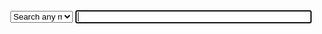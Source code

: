 <div class="info" id="agent-notchrome" style="display:none">
<p>This page has been been verified to be functional only on Firefox >=38
and Chrome/Chromium >= 48 with experimental JS script features
('harmony') enabled. It may work for you or not.</p></div>
<div class="info" id="agent-palemoon" style="display:none">
<p>It looks like you are using the PaleMoon browser – please be
informed that this page will not (yet) run on that browser's JavaScript
engine for its lack of ECMAScript 6 features.</p></div>

<form action="/repoidx.html" method="get" style="text-align:center">
<select id="filter-key" title="Select the package property to filter by" name="k" style="width:20%;display:inline;">
<option value="any" label="Search any metadata field">Any field</option>
<option value="depends">Depends</option>
<option value="maintainer">Maintainer</option>
<option value="name-description">Name or Descr</option>
<option value="recommends">Recommneds</option>
<option value="section">Section</option>
<option value="suggests">Suggests</option>
<option value="version">Version</option>
</select>
<input id="filter-value" style="width:75%;display:inline;" type="text" autofocus="true" name="v" minlength="1">
</form>

<div id="bl-repo-index-toc"></div>
<div id="bl-repo-index"></div>
<div style="margin-bottom:20px"></div>
